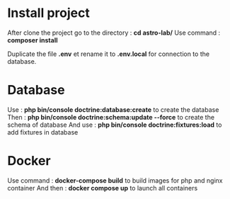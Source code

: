 # Install project

After clone the project go to the directory : **cd astro-lab/**
Use command : **composer install**

Duplicate the file **.env** et rename it to **.env.local** for connection to the database.

# Database

Use : **php bin/console doctrine:database:create** to create the database
Then : **php bin/console doctrine:schema:update --force** to create the schema of database
And use : **php bin/console doctrine:fixtures:load** to add fixtures in database

# Docker

Use command : **docker-compose build** to build images for php and nginx container
And then : **docker compose up** to launch all containers
